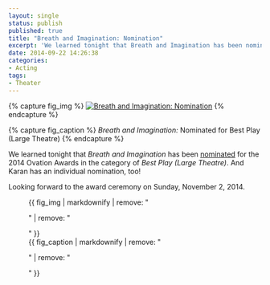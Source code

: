 ```yaml
---
layout: single
status: publish
published: true
title: "Breath and Imagination: Nomination"
excerpt: 'We learned tonight that Breath and Imagination has been nominated for the 2014 Ovation Awards in the category of Best Play (Large Theatre).'
date: 2014-09-22 14:26:38
categories:
- Acting
tags:
- Theater
---
```

{% capture fig_img %}
[![Breath and Imagination: Nomination](https://farm5.staticflickr.com/4457/37531476746_33df0d94c8_o.jpg)](https://flic.kr/p/ZbwCsE)
{% endcapture %}

{% capture fig_caption %}
_Breath and Imagination:_ Nominated for Best Play (Large Theatre)
{% endcapture %}

We learned tonight that _Breath and Imagination_ has been [nominated](http://lastagealliance.com/ovation-awards-nominees-announced/) for the 2014 Ovation Awards in the category of *Best Play (Large Theatre)*. And Karan has an individual nomination, too!

Looking forward to the award ceremony on Sunday, November&nbsp;2, 2014.

<figure>
  {{ fig_img | markdownify | remove: "<p>" | remove: "</p>" }}
  <figcaption>{{ fig_caption | markdownify | remove: "<p>" | remove: "</p>" }}</figcaption>
</figure>
